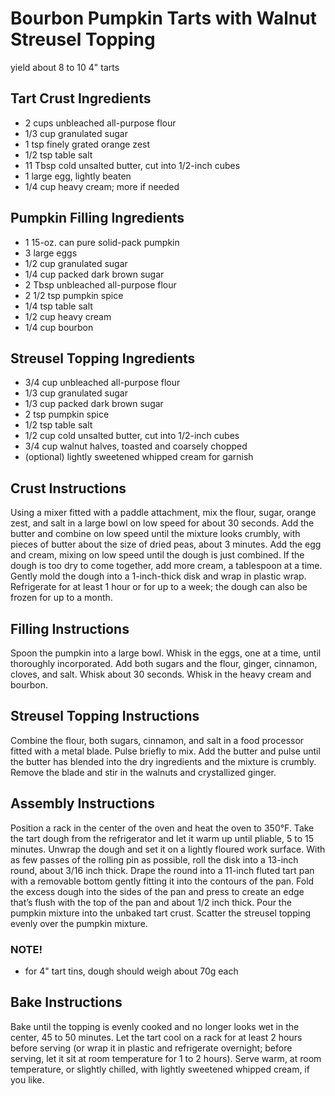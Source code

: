 # Bourbon Pumpkin Tarts with Walnut Streusel Topping
yield about 8 to 10 4" tarts

## Tart Crust Ingredients
* 2 cups unbleached all-purpose flour
* 1/3 cup granulated sugar
* 1 tsp finely grated orange zest
* 1/2 tsp table salt
* 11 Tbsp cold unsalted butter, cut into 1/2-inch cubes
* 1 large egg, lightly beaten
* 1/4 cup heavy cream; more if needed

## Pumpkin Filling Ingredients
* 1 15-oz. can pure solid-pack pumpkin
* 3 large eggs
* 1/2 cup granulated sugar
* 1/4 cup packed dark brown sugar
* 2 Tbsp unbleached all-purpose flour
* 2 1/2 tsp pumpkin spice
* 1/4 tsp table salt
* 1/2 cup heavy cream
* 1/4 cup bourbon

## Streusel Topping Ingredients
* 3/4 cup unbleached all-purpose flour
* 1/3 cup granulated sugar
* 1/3 cup packed dark brown sugar
* 2 tsp pumpkin spice
* 1/2 tsp table salt
* 1/2 cup cold unsalted butter, cut into 1/2-inch cubes
* 3/4 cup walnut halves, toasted and coarsely chopped
* (optional) lightly sweetened whipped cream for garnish


## Crust Instructions
Using a mixer fitted with a paddle attachment, mix the flour, sugar, orange zest, and salt in a large bowl on low speed for about 30 seconds. Add the butter and combine on low speed until the mixture looks crumbly, with pieces of butter about the size of dried peas, about 3 minutes. Add the egg and cream, mixing on low speed until the dough is just combined. If the dough is too dry to come together, add more cream, a tablespoon at a time. Gently mold the dough into a 1-inch-thick disk and wrap in plastic wrap. Refrigerate for at least 1 hour or for up to a week; the dough can also be frozen for up to a month.

## Filling Instructions
Spoon the pumpkin into a large bowl. Whisk in the eggs, one at a time, until thoroughly incorporated. Add both sugars and the flour, ginger, cinnamon, cloves, and salt. Whisk about 30 seconds. Whisk in the heavy cream and bourbon.

## Streusel Topping Instructions
Combine the flour, both sugars, cinnamon, and salt in a food processor fitted with a metal blade. Pulse briefly to mix. Add the butter and pulse until the butter has blended into the dry ingredients and the mixture is crumbly. Remove the blade and stir in the walnuts and crystallized ginger.

## Assembly Instructions
Position a rack in the center of the oven and heat the oven to 350°F. Take the tart dough from the refrigerator and let it warm up until pliable, 5 to 15 minutes. Unwrap the dough and set it on a lightly floured work surface. With as few passes of the rolling pin as possible, roll the disk into a 13-inch round, about 3/16 inch thick. Drape the round into a 11-inch fluted tart pan with a removable bottom gently fitting it into the contours of the pan. Fold the excess dough into the sides of the pan and press to create an edge that’s flush with the top of the pan and about 1/2 inch thick.
Pour the pumpkin mixture into the unbaked tart crust. Scatter the streusel topping evenly over the pumpkin mixture.
### NOTE!
* for 4" tart tins, dough should weigh about 70g each

## Bake Instructions
Bake until the topping is evenly cooked and no longer looks wet in the center, 45 to 50 minutes. Let the tart cool on a rack for at least 2 hours before serving (or wrap it in plastic and refrigerate overnight; before serving, let it sit at room temperature for 1 to 2 hours). Serve warm, at room temperature, or slightly chilled, with lightly sweetened whipped cream, if you like.
